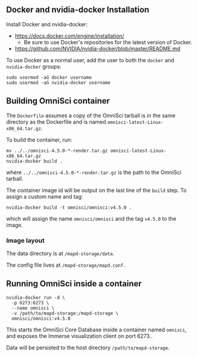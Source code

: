 ## Docker and nvidia-docker Installation

Install Docker and nvidia-docker:
- https://docs.docker.com/engine/installation/
  - Be sure to use Docker's repositories for the latest version of Docker.
- https://github.com/NVIDIA/nvidia-docker/blob/master/README.md

To use Docker as a normal user, add the user to both the `docker` and `nvidia-docker` groups:

    sudo usermod -aG docker username
    sudo usermod -aG nvidia-docker username

## Building OmniSci container

The `Dockerfile` assumes a copy of the OmniSci tarball is in the same directory as the Dockerfile and is named `omnisci-latest-Linux-x86_64.tar.gz`.

To build the container, run:

    mv ../../omnisci-4.5.0-*-render.tar.gz omnisci-latest-Linux-x86_64.tar.gz
    nvidia-docker build .

where `../../omnisci-4.5.0-*-render.tar.gz` is the path to the OmniSci tarball.

The container image id will be output on the last line of the `build` step. To assign a custom name and tag:

    nvidia-docker build -t omnisci/omnisci:v4.5.0 .

which will assign the name `omnisci/omnisci` and the tag `v4.5.0` to the image.

### Image layout

The data directory is at `/mapd-storage/data`.

The config file lives at `/mapd-storage/mapd.conf`.

## Running OmniSci inside a container

    nvidia-docker run -d \
      -p 6273:6273 \
      --name omnisci \
      -v /path/to/mapd-storage:/mapd-storage \
      omnisci/omnisci:v4.5.0

This starts the OmniSci Core Database inside a container named `omnisci`, and exposes the Immerse visualization client on port 6273..

Data will be persisted to the host directory `/path/to/mapd-storage`.
